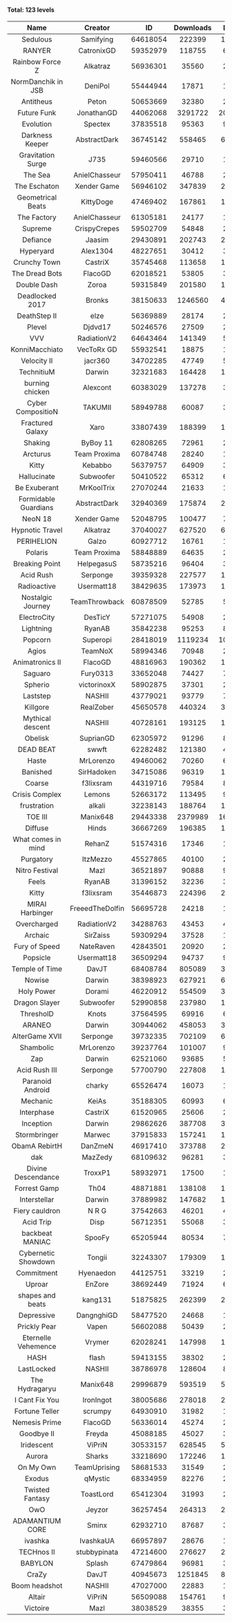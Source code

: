 #### Total: 123 levels

| Name | Creator | ID | Downloads | Likes |
|:---:|:---:|:---:|:---:|:---:|
| Sedulous | Samifying | 64618054 | 222399 | 16745
| RANYER | CatronixGD | 59352979 | 118755 | 6221
| Rainbow Force Z | Alkatraz | 56936301 | 35560 | 2906
| NormDanchik in JSB | DeniPol | 55444944 | 17871 | 1395
| Antitheus | Peton | 50653669 | 32380 | 2952
| Future Funk | JonathanGD | 44062068 | 3291722 | 208084
| Evolution | Spectex | 37835518 | 95363 | 9336
| Darkness Keeper | AbstractDark | 36745142 | 558465 | 66104
| Gravitation Surge | J735 | 59460566 | 29710 | 1903
| The Sea | AnielChasseur | 57950411 | 46788 | 2110
| The Eschaton | Xender Game | 56946102 | 347839 | 28547
| Geometrical Beats | KittyDoge | 47469402 | 167861 | 14426
| The Factory | AnielChasseur | 61305181 | 24177 | 1407
| Supreme | CrispyCrepes | 59502709 | 54848 | 2830
| Defiance | Jaasim | 29430891 | 202743 | 24114
| Hyperyard | Alex1304 | 48227651 | 30412 | 3668
| Crunchy Town | CastriX | 35745468 | 113658 | 14778
| The Dread Bots | FlacoGD | 62018521 | 53805 | 3333
| Double Dash | Zoroa | 59315849 | 201580 | 17549
| Deadlocked 2017 | Bronks | 38150633 | 1246560 | 44316
| DeathStep II | elze | 56369889 | 28174 | 2661
| Plevel | Djdvd17 | 50246576 | 27509 | 2983
| VVV | RadiationV2 | 64643464 | 141349 | 5168
| KonniMacchiato | VecToRx GD | 55932541 | 18875 | 1220
| Velocity II | jacr360 | 34702285 | 47749 | 5471
| TechnitiuM | Darwin | 32321683 | 164428 | 14278
| burning chicken | Alexcont | 60383029 | 137278 | 3629
| Cyber CompositioN | TAKUMII | 58949788 | 60087 | 3472
| Fractured Galaxy  | Xaro | 33807439 | 188399 | 15735
| Shaking | ByBoy 11 | 62808265 | 72961 | 2899
| Arcturus | Team Proxima | 60784748 | 28240 | 1530
| Kitty | Kebabbo | 56379757 | 64909 | 3025
| Hallucinate | Subwoofer | 50410522 | 65312 | 6200
| Be Exuberant | MrKoolTrix | 27070244 | 21633 | 1528
| Formidable Guardians | AbstractDark | 32940369 | 175874 | 23319
| NeoN 18 | Xender Game | 52048795 | 100477 | 7938
| Hypnotic Travel | Alkatraz | 37040027 | 627520 | 68096
| PERIHELION | Galzo | 60927712 | 16761 | 1153
| Polaris | Team Proxima | 58848889 | 64635 | 2779
| Breaking Point | HelpegasuS | 58735216 | 96404 | 3804
| Acid Rush | Serponge | 39359328 | 227577 | 19640
| Radioactive | Usermatt18 | 38429635 | 173973 | 15832
| Nostalgic Journey | TeamThrowback | 60878509 | 52785 | 5340
| ElectroCity | DesTicY | 57271075 | 54908 | 2648
| Lightning | RyanAB | 35842238 | 95253 | 8869
| Popcorn | Superopi | 28418019 | 1119234 | 106728
| Agios | TeamNoX | 58994346 | 70948 | 2443
| Animatronics II | FlacoGD | 48816963 | 190362 | 16779
| Saguaro | Fury0313 | 33652048 | 74427 | 7619
| Spherio | victorinoxX | 58902875 | 37301 | 2336
| Laststep | NASHII | 43779021 | 93779 | 7027
| Killgore | RealZober | 45650578 | 440324 | 31983
| Mythical descent | NASHII | 40728161 | 193125 | 10323
| Obelisk | SuprianGD  | 62305972 | 91296 | 8422
| DEAD BEAT | swwft | 62282482 | 121380 | 4065
| Haste | MrLorenzo | 49460062 | 70260 | 6025
| Banished | SirHadoken | 34715086 | 96319 | 11043
| Coarse | f3lixsram | 44319716 | 79584 | 8026
| Crisis Complex | Lemons | 52663172 | 113495 | 9686
| frustration | alkali | 32238143 | 188764 | 19627
| TOE III | Manix648 | 29443338 | 2379989 | 168210
| Diffuse | Hinds | 36667269 | 196385 | 18936
| What comes in mind | RehanZ | 51574316 | 17346 | 1119
| Purgatory | ItzMezzo | 45527865 | 40100 | 2477
| Nitro Festival | Mazl | 36521897 | 90888 | 9101
| Feels | RyanAB | 31396152 | 32236 | 3852
| Kitty | f3lixsram | 35446873 | 224396 | 24948
| MIRAI Harbinger | FreeedTheDolfin | 56695728 | 24218 | 1388
| Overcharged | RadiationV2 | 34288763 | 43453 | 4695
| Archaic | SirZaiss | 59309294 | 37528 | 1917
| Fury of Speed | NateRaven | 42843501 | 20920 | 2043
| Popsicle | Usermatt18 | 36509294 | 94737 | 9087
| Temple of Time | DavJT | 68408784 | 805089 | 31009
| Nowise | Darwin | 38398923 | 627921 | 69530
| Holy Power | Dorami | 46220912 | 554509 | 35664
| Dragon Slayer | Subwoofer | 52990858 | 237980 | 18113
| ThresholD | Knots | 37564595 | 69916 | 6002
| ARANEO | Darwin | 30944062 | 458053 | 38320
| AlterGame XVII | Serponge | 39732335 | 702109 | 61913
| Shambolic | MrLorenzo | 39237764 | 101007 | 9223
| Zap | Darwin | 62521060 | 93685 | 5014
| Acid Rush III | Serponge | 57700790 | 227808 | 16345
| Paranoid Android | charky | 65526474 | 16073 | 1372
| Mechanic | KeiAs | 35188305 | 60993 | 6950
| Interphase | CastriX | 61520965 | 25606 | 2660
| Inception | Darwin | 29862626 | 387708 | 35381
| Stormbringer | Marwec | 37915833 | 157241 | 14992
| ObamA RebirtH | DanZmeN | 46917410 | 373788 | 28208
| dak | MazZedy | 68109632 | 96281 | 3472
| Divine Descendance | TroxxP1 | 58932971 | 17500 | 1205
| Forrest Gamp | Th04 | 48871881 | 138108 | 11141
| Interstellar | Darwin | 37889982 | 147682 | 17870
| Fiery cauldron | N R G | 37542663 | 46201 | 4811
| Acid Trip | Disp | 56712351 | 55068 | 3343
| backbeat MANIAC | SpooFy | 65205944 | 80534 | 7397
| Cybernetic Showdown  | Tongii | 32243307 | 179309 | 17872
| Commitment | Hyenaedon | 44125751 | 33219 | 2247
| Uproar | EnZore | 38692449 | 71924 | 6870
| shapes and beats | kang131 | 51875825 | 262399 | 26775
| Depressive | DangnghiGD | 58477520 | 24668 | 1711
| Prickly Pear | Vapen | 56602088 | 50439 | 2825
| Eternelle Vehemence | Vrymer | 62028241 | 147998 | 10666
| HASH | flash | 59413155 | 38302 | 2079
| LastLocked | NASHII | 38786978 | 128604 | 8074
| The Hydragaryu | Manix648 | 29996879 | 593519 | 51862
| I Cant Fix You | IronIngot | 38005686 | 278018 | 24538
| Fortune Teller | scrumpy | 64930910 | 31982 | 1864
| Nemesis Prime | FlacoGD | 56336014 | 45274 | 2367
| Goodbye II | Freyda | 45088185 | 45027 | 3224
| Iridescent | ViPriN | 30533157 | 628545 | 50678
| Aurora | Sharks | 33218690 | 172246 | 17607
| On My Own | TeamUprising | 58681533 | 31549 | 2449
| Exodus | qMystic | 68334959 | 82276 | 2427
| Twisted Fantasy | ToastLord | 65412304 | 31993 | 2642
| OwO | Jeyzor | 36257454 | 264313 | 23770
| ADAMANTIUM CORE | Sminx | 62932710 | 87687 | 3492
| ivashka | IvashkaUA | 66957897 | 28676 | 1443
| TECHnos II | stubbypinata | 47214600 | 276627 | 21146
| BABYLON | Splash | 67479864 | 96981 | 3951
| CraZy | DavJT | 40945673 | 1251845 | 81097
| Boom headshot | NASHII | 47027000 | 22883 | 1430
| Altair | ViPriN | 56509088 | 154761 | 9256
| Victoire | Mazl | 38038529 | 38355 | 3932
